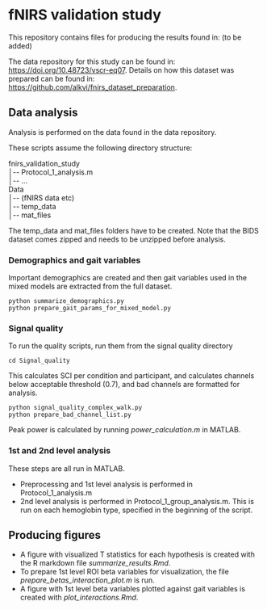 # fNIRS validation study

This repository contains files for producing the results found in: (to be added)

The data repository for this study can be found in: https://doi.org/10.48723/vscr-eq07. Details on how this dataset was prepared can be found in: https://github.com/alkvi/fnirs_dataset_preparation.

## Data analysis

Analysis is performed on the data found in the data repository.

These scripts assume the following directory structure:

fnirs_validation_study  
│--   Protocol_1_analysis.m  
│--   ...  
Data  
│--   (fNIRS data etc)  
│--   temp_data  
│--   mat_files  

The temp_data and mat_files folders have to be created. Note that the BIDS dataset comes zipped and needs to be unzipped before analysis.

### Demographics and gait variables

Important demographics are created and then gait variables used in the mixed models are extracted from the full dataset.

~~~
python summarize_demographics.py
python prepare_gait_params_for_mixed_model.py
~~~

### Signal quality

To run the quality scripts, run them from the signal quality directory
~~~
cd Signal_quality
~~~

This calculates SCI per condition and participant, and calculates channels below acceptable threshold (0.7), and bad channels are formatted for analysis.
~~~
python signal_quality_complex_walk.py
python prepare_bad_channel_list.py
~~~

Peak power is calculated by running _power_calculation.m_ in MATLAB. 

### 1st and 2nd level analysis

These steps are all run in MATLAB.

- Preprocessing and 1st level analysis is performed in Protocol_1_analysis.m
- 2nd level analysis is performed in Protocol_1_group_analysis.m. This is run on each hemoglobin type, specified in the beginning of the script.

## Producing figures

- A figure with visualized T statistics for each hypothesis is created with the R markdown file _summarize_results.Rmd_.
- To prepare 1st level ROI beta variables for visualization, the file _prepare_betas_interaction_plot.m_ is run.
- A figure with 1st level beta variables plotted against gait variables is created with _plot_interactions.Rmd_.

